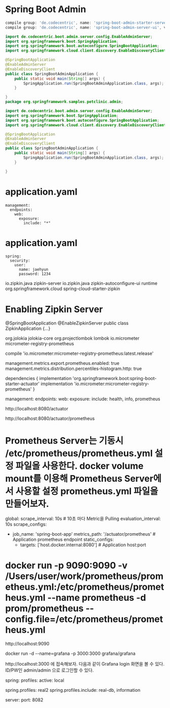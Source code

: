 # Spring Boot Admin

```build.gradle 
compile group: 'de.codecentric', name: 'spring-boot-admin-starter-server', version: '2.3.0'
compile group: 'de.codecentric', name: 'spring-boot-admin-server-ui', version: '2.3.0'
```

```java
import de.codecentric.boot.admin.server.config.EnableAdminServer;
import org.springframework.boot.SpringApplication;
import org.springframework.boot.autoconfigure.SpringBootApplication;
import org.springframework.cloud.client.discovery.EnableDiscoveryClient;

@SpringBootApplication
@EnableAdminServer
@EnableDiscoveryClient
public class SpringBootAdminApplication {
    public static void main(String[] args) {
        SpringApplication.run(SpringBootAdminApplication.class, args);
    }

}
package org.springframework.samples.petclinic.admin;

import de.codecentric.boot.admin.server.config.EnableAdminServer;
import org.springframework.boot.SpringApplication;
import org.springframework.boot.autoconfigure.SpringBootApplication;
import org.springframework.cloud.client.discovery.EnableDiscoveryClient;

@SpringBootApplication
@EnableAdminServer
@EnableDiscoveryClient
public class SpringBootAdminApplication {
    public static void main(String[] args) {
        SpringApplication.run(SpringBootAdminApplication.class, args);
    }

}
```    

# application.yaml
```
management:
  endpoints:
    web:
      exposure:
        include: "*"
```

# application.yaml
```
spring:
  security:
    user:
      name: jaehyun
      password: 1234
```

<dependency>
    <groupId>io.zipkin.java</groupId>
    <artifactId>zipkin-server</artifactId>
</dependency>
<dependency>
    <groupId>io.zipkin.java</groupId>
    <artifactId>zipkin-autoconfigure-ui</artifactId>
    <scope>runtime</scope>
</dependency>

<dependency>
    <groupId>org.springframework.cloud</groupId>
    <artifactId>spring-cloud-starter-zipkin</artifactId>
</dependency>

# Enabling Zipkin Server

@SpringBootApplication
@EnableZipkinServer
public class ZipkinApplication {...}



<dependency>
    <groupId>org.jolokia</groupId>
    <artifactId>jolokia-core</artifactId>
</dependency>
<dependency>
    <groupId>org.projectlombok</groupId>
    <artifactId>lombok</artifactId>
</dependency>
<dependency>
    <groupId>io.micrometer</groupId>
    <artifactId>micrometer-registry-prometheus</artifactId>
</dependency>


compile 'io.micrometer:micrometer-registry-prometheus:latest.release'


management.metrics.export.prometheus.enabled: true
management.metrics.distribution.percentiles-histogram.http: true


dependencies {
    implementation 'org.springframework.boot:spring-boot-starter-actuator'
    implementation 'io.micrometer:micrometer-registry-prometheus'
}


management:
  endpoints:
    web:
      exposure:
        include: health, info, prometheus


 http://localhost:8080/actuator



 http://localhost:8080/actuator/prometheus


# Prometheus Server는 기동시 /etc/prometheus/prometheus.yml 설정 파일을 사용한다. docker volume mount를 이용해 Prometheus Server에서 사용할 설정 prometheus.yml 파일을 만들어보자.

global:
  scrape_interval: 10s # 10초 마다 Metric을 Pulling
  evaluation_interval: 10s
scrape_configs:
  - job_name: 'spring-boot-app'
    metrics_path: '/actuator/prometheus' # Application prometheus endpoint
    static_configs:
      - targets: ['host.docker.internal:8080'] # Application host:port


# docker run -p 9090:9090 -v /Users/user/work/prometheus/prometheus.yml:/etc/prometheus/prometheus.yml --name prometheus -d prom/prometheus --config.file=/etc/prometheus/prometheus.yml

 http://localhost:9090 

 docker run -d --name=grafana -p 3000:3000 grafana/grafana


 http://localhost:3000 에 접속해보자. 다음과 같이 Grafana login 화면을 볼 수 있다.
 ID/PW인 admin/admin 으로 로그인할 수 있다.


spring:
  profiles:
    active: local
    
spring.profiles: real2
spring.profiles.include: real-db, information

server:
  port: 8082










